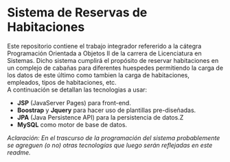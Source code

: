 # Sistema de Reservas de Habitaciones

Este repositorio contiene el trabajo integrador refererido a la cátegra Programación Orientada a Objetos II de la carrera de Licenciatura en Sistemas.
Dicho sistema cumplirá el propósito de reservar habitaciones en un complejo de cabañas para diferentes huespedes permitiendo la carga de los datos de este último como tambien la carga de habitaciones, empleados, tipos de habitaciones, etc.
<br>
A continuación se detallan las tecnologias a usar: 

- **JSP** (JavaServer Pages) para front-end.
- **Boostrap** y **Jquery** para hacer uso de plantillas pre-diseñadas.
- **JPA** (Java Persistence API) para la persistencia de datos.Z
- **MySQL** como motor de base de datos. 

*Aclaración: En el trascurso de la programación del sistema probablemente se agreguen (o no) otras tecnologías que luego serán reflejadas en este readme.*

